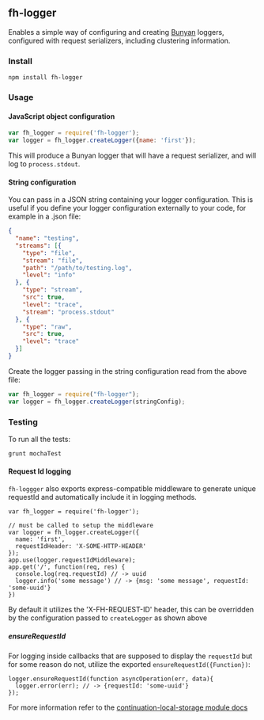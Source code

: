 ## fh-logger
Enables a simple way of configuring and creating [Bunyan](https://github.com/trentm/node-bunyan) loggers, configured with request serializers, including clustering information. 

### Install
```shell
npm install fh-logger
```

### Usage


#### JavaScript object configuration  

```javascript
var fh_logger = require('fh-logger');
var logger = fh_logger.createLogger({name: 'first'});
```
This will produce a Bunyan logger that will have a request serializer, and will log to ```process.stdout```.


#### String configuration
You can pass in a JSON string containing your logger configuration. This is useful if you define your logger configuration externally to your code, for example in a .json file:  

```json
{
  "name": "testing",
  "streams": [{
    "type": "file",
    "stream": "file",
    "path": "/path/to/testing.log",
    "level": "info"
  }, {
    "type": "stream",
    "src": true,
    "level": "trace",
    "stream": "process.stdout"
  }, {
    "type": "raw",
    "src": true,
    "level": "trace"
  }]
}
```
Create the logger passing in the string configuration read from the above file:

```javascript
var fh_logger = require("fh-logger");
var logger = fh_logger.createLogger(stringConfig);
```

### Testing
To run all the tests:

```shell
grunt mochaTest
```

#### Request Id logging
`fh-loggger` also exports express-compatible middleware to generate unique requestId and automatically include it in logging methods.

```
var fh_logger = require('fh-logger');

// must be called to setup the middleware
var logger = fh_logger.createLogger({
  name: 'first',
  requestIdHeader: 'X-SOME-HTTP-HEADER'
});
app.use(logger.requestIdMiddleware);
app.get('/', function(req, res) {
  console.log(req.requestId) // -> uuid
  logger.info('some message') // -> {msg: 'some message', requestId: 'some-uuid'}
})
```

By default it utilizes the 'X-FH-REQUEST-ID' header, this can be overridden by the configuration passed to `createLogger` as shown above

##### ensureRequestId

For logging inside callbacks that are supposed to display the `requestId` but for some reason do not, utilize the exported `ensureRequestId({Function})`:

```
logger.ensureRequestId(function asyncOperation(err, data){
  logger.error(err); // -> {requestId: 'some-uuid'}
});
```

For more information refer to the [continuation-local-storage module docs](https://github.com/othiym23/node-continuation-local-storage#namespacebindcallback-context)
